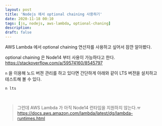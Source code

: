```yaml
---
layout: post
title: 'Nodejs 에서 optional chaining 사용하기'
date: 2020-11-18 00:10
tags: [js, nodejs, aws-lambda, optional-chaning]
description: 
draft: false
---
```


AWS Lambda 에서 optional chaining 연산자를 사용하고 싶어서 잠깐 알아봤다.

optional chaining 은 Node14 부터 사용이 가능하다고 한다.
https://stackoverflow.com/a/59574160/8545797

`n` 을 이용해 노드 버젼 관리를 하고 있다면 간단하게 아래와 같이 LTS 버젼을 설치하고 테스트해 볼 수 있다.

```
n lts
```

<br>

> 그런데 AWS Lambda 가 아직 Node14 런타임을 지원하지 않는다.ㅠ
https://docs.aws.amazon.com/lambda/latest/dg/lambda-runtimes.html
